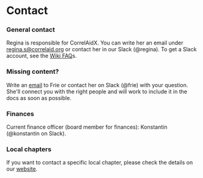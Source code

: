 # Contact

### General contact

Regina is responsible for CorrelAidX. You can write her an email under [regina.s@correlaid.org](mailto:regina.s@correlaid.org) or contact her in our Slack \(@regina\). To get a Slack account, see the [Wiki FAQ](https://docs.correlaid.org/wiki/faq)s. 

### Missing content?

Write an [email](mailto:frie.p@correlaid.org) to Frie or contact her on Slack \(@frie\) with your question. She'll connect you with the right people and will work to include it in the docs as soon as possible.

### Finances

Current finance officer \(board member for finances\): Konstantin \(@konstantin on Slack\).

### Local chapters

If you want to contact a specific local chapter, please check the details on our [website](https://correlaid.org).

